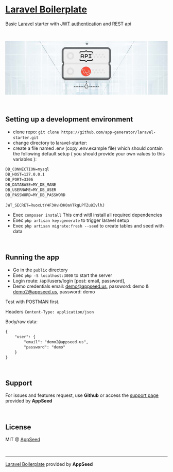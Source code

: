 # [Laravel Boilerplate](https://appseed.us/boilerplate-code/laravel-boilerplate)

Basic [Laravel](https://laravel.com/) starter with [JWT authentication](https://jwt.io/introduction/) and REST api

<br />

![Open-Source Nodejs Starter - Product image.](https://github.com/app-generator/static/blob/master/products/boilerplate-code-laravel-boilerplate-cover.jpg?raw=true) 

<br />

## Setting up a development environment

* clone repo: `git clone https://github.com/app-generator/laravel-starter.git`
* change directory to laravel-starter: 
* create a file named .env (copy .env.example file) which should contain the following default setup ( you should provide your own values to this variables ):
```
DB_CONNECTION=mysql
DB_HOST=127.0.0.1
DB_PORT=3306
DB_DATABASE=MY_DB_MANE
DB_USERNAME=MY_DB_USER
DB_PASSWORD=MY_DB_PASSWORD

JWT_SECRET=RuoxLtY4F3HvH3K0aVTkgLPTZu8IvlhJ
```

* Exec `composer install` This cmd witll install all required dependencies
* Exec `php artisan key:generate` to trigger laravel setup
* Exec `php artisan migrate:fresh --seed` to create tables and seed with data

<br />

## Running the app

* Go in the `public` directory 
* Exec `php -S localhost:3000` to start the server
* Login route: /api/users/login [post: email, password],
* Demo credentials email: demo@appseed.us, password: demo & demo2@appseed.us, password: demo

Test with POSTMAN first.

Headers ```Content-Type: application/json```

Body/raw data: 
```
{
	"user": {
		"email": "demo2@appseed.us",
		"password": "demo"
	}
}
```

<br />

## Support

For issues and features request, use **Github** or access the [support page](https://appseed.us/support) provided by **AppSeed** 

<br />

## License
MIT @ [AppSeed](https://appseed.us)

<br />

---
[Laravel Boilerplate](https://appseed.us/boilerplate-code/laravel-boilerplate) provided by **AppSeed**

